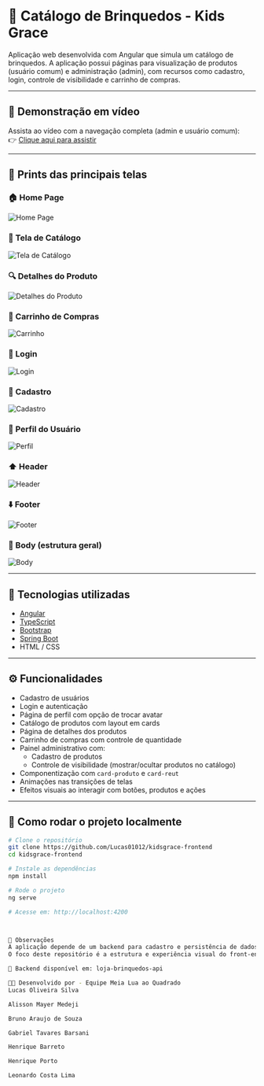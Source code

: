 # 🧸 Catálogo de Brinquedos - Kids Grace

Aplicação web desenvolvida com Angular que simula um catálogo de brinquedos. A aplicação possui páginas para visualização de produtos (usuário comum) e administração (admin), com recursos como cadastro, login, controle de visibilidade e carrinho de compras.

---

## 🎥 Demonstração em vídeo

Assista ao vídeo com a navegação completa (admin e usuário comum):  
👉 [Clique aqui para assistir](https://youtu.be/iLZ5pZadPIo)

---

## 📸 Prints das principais telas

### 🏠 Home Page  
![Home Page](./docs/Imagens%20KidsGrace/Home%20page.png)

### 🧸 Tela de Catálogo  
![Tela de Catálogo](./docs/Imagens%20KidsGrace/Tela%20de%20catalogo.png)

### 🔍 Detalhes do Produto  
![Detalhes do Produto](./docs/Imagens%20KidsGrace/Detalhes%20do%20produto.png)

### 🛒 Carrinho de Compras  
![Carrinho](./docs/Imagens%20KidsGrace/Carrinho.png)

### 🔐 Login  
![Login](./docs/Imagens%20KidsGrace/Login.png)

### 🧑 Cadastro  
![Cadastro](./docs/Imagens%20KidsGrace/cadastro.png)

### 👤 Perfil do Usuário  
![Perfil](./docs/Imagens%20KidsGrace/Perfil.png)

### ⬆️ Header  
![Header](./docs/Imagens%20KidsGrace/Header.png)

### ⬇️ Footer  
![Footer](./docs/Imagens%20KidsGrace/Footer.png)

### 🧍 Body (estrutura geral)  
![Body](./docs/Imagens%20KidsGrace/Body.png)

---

## 🚀 Tecnologias utilizadas

- [Angular](https://angular.io/)
- [TypeScript](https://www.typescriptlang.org/)
- [Bootstrap](https://getbootstrap.com/)
- [Spring Boot](https://spring.io/projects/spring-boot)
- HTML / CSS

---

## ⚙️ Funcionalidades

- Cadastro de usuários
- Login e autenticação
- Página de perfil com opção de trocar avatar
- Catálogo de produtos com layout em cards
- Página de detalhes dos produtos
- Carrinho de compras com controle de quantidade
- Painel administrativo com:
  - Cadastro de produtos
  - Controle de visibilidade (mostrar/ocultar produtos no catálogo)
- Componentização com `card-produto` e `card-reut`
- Animações nas transições de telas
- Efeitos visuais ao interagir com botões, produtos e ações

---

## 🧪 Como rodar o projeto localmente

```bash
# Clone o repositório
git clone https://github.com/Lucas01012/kidsgrace-frontend
cd kidsgrace-frontend

# Instale as dependências
npm install

# Rode o projeto
ng serve

# Acesse em: http://localhost:4200



📌 Observações
A aplicação depende de um backend para cadastro e persistência de dados.
O foco deste repositório é a estrutura e experiência visual do front-end.

🔗 Backend disponível em: loja-brinquedos-api

👨‍💻 Desenvolvido por - Equipe Meia Lua ao Quadrado
Lucas Oliveira Silva

Alisson Mayer Medeji

Bruno Araujo de Souza

Gabriel Tavares Barsani

Henrique Barreto

Henrique Porto

Leonardo Costa Lima
